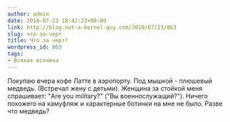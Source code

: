 ```yaml
---
author: admin
date: 2010-07-23 18:42:23+00:00
link: http://blog.not-a-kernel-guy.com/2010/07/23/863
slug: что-за-черт
title: Что за черт?
wordpress_id: 863
tags:
- Всякая всячина
---
```


Покупаю вчера кофе Латте в аэропорту. Под мышкой - плюшевый медведь. (Встречал жену с детьми). Женщина за стойкой меня спрашивает: "Are you military?" ("Вы военнослужащий?"). Ничего похожего на камуфляж и характерные ботинки на мне не было. Разве что медведь?
